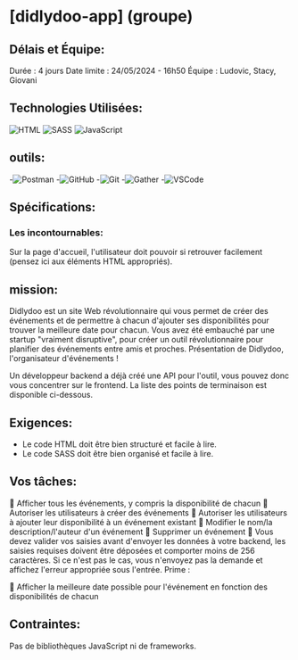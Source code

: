 # [didlydoo-app] (groupe)

## Délais et Équipe: 
Durée : 4 jours
Date limite : 24/05/2024 - 16h50
Équipe : Ludovic, Stacy, Giovani

## Technologies Utilisées:

![HTML](https://img.shields.io/badge/HTML5-E34F26?style=for-the-badge&logo=html5&logoColor=white)
![SASS](https://img.shields.io/badge/Sass-CC6699?style=for-the-badge&logo=sass&logoColor=white)
![JavaScript](https://img.shields.io/badge/JavaScript-323330?style=for-the-badge&logo=javascript&logoColor=F7DF1E)

## outils:
-![Postman](https://img.shields.io/badge/Postman-orange)
-![GitHub](https://img.shields.io/badge/GitHub-100000?style=for-the-badge&logo=github&logoColor=white)
-![Git](https://img.shields.io/badge/GIT-E44C30?style=for-the-badge&logo=git&logoColor=white)
-![Gather](https://img.shields.io/badge/Gather-gather?style=for-the-badge&logo=Gather&logoColor=blue&labelColor=8F03FD&color=8F03FD&cacheSeconds=3000)
-![VSCode](https://img.shields.io/badge/Visual-Studio-Code?style=for-the-badge&logo=Visual%20Studio%20Code&labelColor=blue&color=blue)

## Spécifications:
### Les incontournables:
Sur la page d'accueil, l'utilisateur doit pouvoir si retrouver facilement (pensez ici aux éléments HTML appropriés).

## mission:
Didlydoo est un site Web révolutionnaire qui vous permet de créer des événements et de permettre à chacun d'ajouter ses disponibilités pour trouver la meilleure date pour chacun.
Vous avez été embauché par une startup "vraiment disruptive", pour créer un outil révolutionnaire pour planifier des événements entre amis et proches. Présentation de Didlydoo, l'organisateur d'événements !

Un développeur backend a déjà créé une API pour l'outil, vous pouvez donc vous concentrer sur le frontend. La liste des points de terminaison est disponible ci-dessous.

## Exigences:
- Le code HTML doit être bien structuré et facile à lire.
- Le code SASS doit être bien organisé et facile à lire.

## Vos tâches:

🌱 Afficher tous les événements, y compris la disponibilité de chacun
🌱 Autoriser les utilisateurs à créer des événements
🌱 Autoriser les utilisateurs à ajouter leur disponibilité à un événement existant
🌱 Modifier le nom/la description/l'auteur d'un événement
🌱 Supprimer un événement
🌱 Vous devez valider vos saisies avant d'envoyer les données à votre backend, les saisies requises doivent être déposées et comporter moins de 256 caractères. Si ce n'est pas le cas, vous n'envoyez pas la demande et affichez l'erreur appropriée sous l'entrée.
Prime :

🌼 Afficher la meilleure date possible pour l'événement en fonction des disponibilités de chacun

## Contraintes:
Pas de bibliothèques JavaScript ni de frameworks.